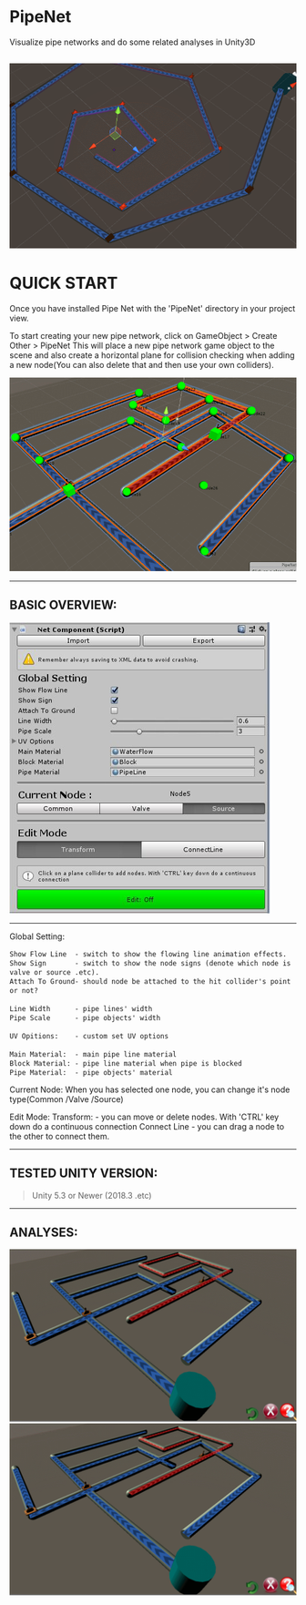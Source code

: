 # PipeNet
Visualize pipe networks and do some related analyses in Unity3D

![](https://github.com/LizhuWeng/PipeNet/blob/master/Doc/sample1.gif)
------------------------------------------------------
# QUICK START
Once you have installed Pipe Net with the 'PipeNet' directory in your project view.

To start creating your new pipe network, click on GameObject > Create Other > PipeNet
This will place a new pipe network game object to the scene and also create a horizontal plane for collision checking when adding a new node(You can also delete that and then use your own colliders).

![](https://github.com/LizhuWeng/PipeNet/blob/master/Doc/editor.gif)

------------------------------------------------------
BASIC OVERVIEW:
------------------------------------------------------

![](https://github.com/LizhuWeng/PipeNet/blob/master/Doc/inspector.JPG)

------------------------------------------------------
Global Setting: 

	Show Flow Line	- switch to show the flowing line animation effects.
	Show Sign		- switch to show the node signs (denote which node is valve or source .etc).
	Attach To Ground- should node be attached to the hit collider's point or not?

	Line Width		- pipe lines' width
	Pipe Scale		- pipe objects' width

	UV Opitions:	- custom set UV options

	Main Material:	- main pipe line material
	Block Material:	- pipe line material when pipe is blocked
	Pipe Material:	- pipe objects' material

Current Node:
	When you has selected one node, you can change it's node type(Common /Valve /Source)

Edit Mode:
	Transform:		- you can move or delete nodes. With 'CTRL' key down do a continuous connection
	Connect Line	- you can drag a node to the other to connect them.

------------------------------------------------------
TESTED UNITY VERSION:
------------------------------------------------------
> Unity 5.3 or Newer (2018.3 .etc)

------------------------------------------------------
ANALYSES:
------------------------------------------------------

![](https://github.com/LizhuWeng/PipeNet/blob/master/Doc/analysis1.gif)
![](https://github.com/LizhuWeng/PipeNet/blob/master/Doc/analysis2.gif)
